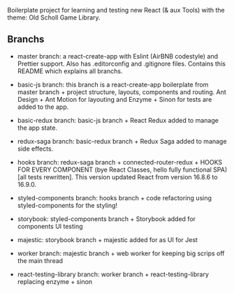 Boilerplate project for learning and testing new React (& aux Tools) with the theme: Old Scholl Game Library.

## Branchs

- master branch: a react-create-app with Eslint (AirBNB codestyle) and Prettier support. Also has .editorconfig and .gitignore files. Contains this README which explains all branchs.

- basic-js branch: this branch is a react-create-app boilerplate from master branch + project structure, layouts, components and routing. Ant Design + Ant Motion for layouting and Enzyme + Sinon for tests are added to the app.

- basic-redux branch: basic-js branch + React Redux added to manage the app state.

- redux-saga branch: basic-redux branch + Redux Saga added to manage side effects.

- hooks branch: redux-saga branch + connected-router-redux + HOOKS FOR EVERY COMPONENT (bye React Classes, hello fully functional SPA) [all tests rewritten]. This version updated React from version 16.8.6 to 16.9.0.

- styled-components branch: hooks branch + code refactoring using styled-components for the styling!

- storybook: styled-components branch + Storybook added for components UI testing

- majestic: storybook branch + majestic added for as UI for Jest

- worker branch: majestic branch + web worker for keeping big scrips off the main thread

- react-testing-library branch: worker branch + react-testing-library replacing enzyme + sinon
